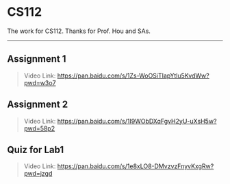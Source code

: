 # CS112

The work for CS112. Thanks for Prof. Hou and SAs.

---
## Assignment 1

> Video Link: https://pan.baidu.com/s/1Zs-WoOSiTIapYtlu5KvdWw?pwd=w3o7

## Assignment 2

> Video Link: https://pan.baidu.com/s/1I9WObDXqFgvH2yU-uXsH5w?pwd=58p2 

## Quiz for Lab1

> Video Link: https://pan.baidu.com/s/1e8xLO8-DMvzvzFnyvKxgRw?pwd=jzgd
